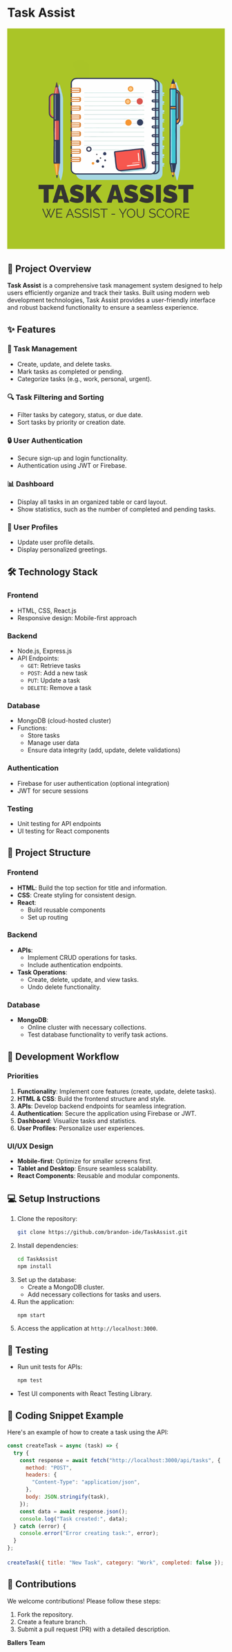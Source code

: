 # Task Assist

![Task Assist Logo](./Task-assist-logo.png)

## 🌟 Project Overview

**Task Assist** is a comprehensive task management system designed to help users efficiently organize and track their tasks. Built using modern web development technologies, Task Assist provides a user-friendly interface and robust backend functionality to ensure a seamless experience.

## ✨ Features

### 📝 Task Management

- Create, update, and delete tasks.
- Mark tasks as completed or pending.
- Categorize tasks (e.g., work, personal, urgent).

### 🔍 Task Filtering and Sorting

- Filter tasks by category, status, or due date.
- Sort tasks by priority or creation date.

### 🔒 User Authentication

- Secure sign-up and login functionality.
- Authentication using JWT or Firebase.

### 📊 Dashboard

- Display all tasks in an organized table or card layout.
- Show statistics, such as the number of completed and pending tasks.

### 👤 User Profiles

- Update user profile details.
- Display personalized greetings.

## 🛠️ Technology Stack

### Frontend

- HTML, CSS, React.js
- Responsive design: Mobile-first approach

### Backend

- Node.js, Express.js
- API Endpoints:
  - `GET`: Retrieve tasks
  - `POST`: Add a new task
  - `PUT`: Update a task
  - `DELETE`: Remove a task

### Database

- MongoDB (cloud-hosted cluster)
- Functions:
  - Store tasks
  - Manage user data
  - Ensure data integrity (add, update, delete validations)

### Authentication

- Firebase for user authentication (optional integration)
- JWT for secure sessions

### Testing

- Unit testing for API endpoints
- UI testing for React components

## 📂 Project Structure

### Frontend

- **HTML**: Build the top section for title and information.
- **CSS**: Create styling for consistent design.
- **React**:
  - Build reusable components
  - Set up routing

### Backend

- **APIs**:
  - Implement CRUD operations for tasks.
  - Include authentication endpoints.
- **Task Operations**:
  - Create, delete, update, and view tasks.
  - Undo delete functionality.

### Database

- **MongoDB**:
  - Online cluster with necessary collections.
  - Test database functionality to verify task actions.

## 🚀 Development Workflow

### Priorities

1. **Functionality**: Implement core features (create, update, delete tasks).
2. **HTML & CSS**: Build the frontend structure and style.
3. **APIs**: Develop backend endpoints for seamless integration.
4. **Authentication**: Secure the application using Firebase or JWT.
5. **Dashboard**: Visualize tasks and statistics.
6. **User Profiles**: Personalize user experiences.

### UI/UX Design

- **Mobile-first**: Optimize for smaller screens first.
- **Tablet and Desktop**: Ensure seamless scalability.
- **React Components**: Reusable and modular components.

## 💻 Setup Instructions

1. Clone the repository:
   ```bash
   git clone https://github.com/brandon-ide/TaskAssist.git
   ```
2. Install dependencies:
   ```bash
   cd TaskAssist
   npm install
   ```
3. Set up the database:
   - Create a MongoDB cluster.
   - Add necessary collections for tasks and users.
4. Run the application:
   ```bash
   npm start
   ```
5. Access the application at `http://localhost:3000`.

## 🧪 Testing

- Run unit tests for APIs:
  ```bash
  npm test
  ```
- Test UI components with React Testing Library.

## 🔗 Coding Snippet Example

Here's an example of how to create a task using the API:

```javascript
const createTask = async (task) => {
  try {
    const response = await fetch("http://localhost:3000/api/tasks", {
      method: "POST",
      headers: {
        "Content-Type": "application/json",
      },
      body: JSON.stringify(task),
    });
    const data = await response.json();
    console.log("Task created:", data);
  } catch (error) {
    console.error("Error creating task:", error);
  }
};

createTask({ title: "New Task", category: "Work", completed: false });
```

## 🤝 Contributions

We welcome contributions! Please follow these steps:

1. Fork the repository.
2. Create a feature branch.
3. Submit a pull request (PR) with a detailed description.

**Ballers Team**

